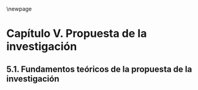 \newpage

# Capítulo V. Propuesta de la investigación

## 5.1. Fundamentos teóricos de la propuesta de la investigación
